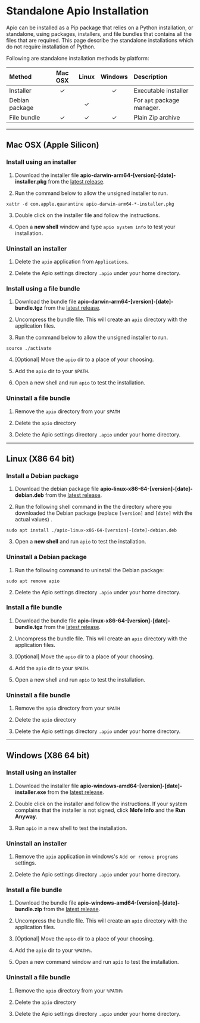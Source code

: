 
# Standalone Apio Installation

Apio can be installed as a Pip package that relies on a Python installation, or standalone, using packages, installers, and file bundles that contains all the files that are required. This page describe the standalone installations which do not require installation of Python.

Following are standalone installation methods by platform:

| Method         | Mac OSX | Linux | Windows | Description                |
| :------------- | :-----: | :---: | :-----: | :------------------------- |
| Installer      |    ✓    |       |    ✓    | Executable installer       |
| Debian package |         |   ✓   |         | For `apt` package manager. |
| File bundle    |    ✓    |   ✓   |    ✓    | Plain Zip archive          |

----

## Mac OSX (Apple Silicon)

### Install using an installer


1. Download the installer file **apio-darwin-arm64-[version]-[date]-installer.pkg** from the [latest release](https://github.com/FPGAwars/apio-dev-builds/releases).

2. Run the command below to allow the unsigned installer to run.

```
xattr -d com.apple.quarantine apio-darwin-arm64-*-installer.pkg
```

3. Double click on the installer file and follow the instructions.

4. Open a **new shell** window and type `apio system info` to test your installation.

### Uninstall an installer

1. Delete the `apio` application from `Applications`.

2. Delete the Apio settings directory `.apio` under your home directory.


### Install using a file bundle


1. Download the bundle file **apio-darwin-arm64-[version]-[date]-bundle.tgz** from the [latest release](https://github.com/FPGAwars/apio-dev-builds/releases).

2. Uncompress the bundle file. This will create an `apio` directory with the application files.

3. Run the command below to allow the unsigned installer to run.

```
source ./activate
```

4. [Optional] Move the `apio` dir to a place of your choosing.

5. Add the `apio` dir to your `$PATH`.

6. Open a new shell and run `apio` to test the installation.


### Uninstall a file bundle

1. Remove the `apio` directory from your `$PATH`

2. Delete the `apio` directory

3. Delete the Apio settings directory `.apio` under your home directory.

----

## Linux (X86 64 bit)

### Install a Debian package


1. Download the debian package file **apio-linux-x86-64-[version]-[date]-debian.deb** from the [latest release](https://github.com/FPGAwars/apio-dev-builds/releases).

2. Run the following shell command in the the directory where you downloaded the Debian package (replace `[version]` and `[date]` with the actual values) .

```
sudo apt install ./apio-linux-x86-64-[version]-[date]-debian.deb
```

3. Open a **new shell** and run `apio` to test the installation.

### Uninstall a Debian package

1. Run the following command to uninstall the Debian package:

```
sudo apt remove apio
```

2. Delete the Apio settings directory `.apio` under your home directory.



### Install a file bundle


1. Download the bundle file **apio-linux-x86-64-[version]-[date]-bundle.tgz** from the [latest release](https://github.com/FPGAwars/apio-dev-builds/releases).

2. Uncompress the bundle file. This will create an `apio` directory with the application files.

3. [Optional] Move the `apio` dir to a place of your choosing.

4. Add the `apio` dir to your `$PATH`.

5. Open a new shell and run `apio` to test the installation.


### Uninstall a file bundle

1. Remove the `apio` directory from your `$PATH`

2. Delete the `apio` directory

3. Delete the Apio settings directory `.apio` under your home directory.


-----

## Windows (X86 64 bit)

### Install using an installer


1. Download the installer file **apio-windows-amd64-[version]-[date]-installer.exe** from the [latest release](https://github.com/FPGAwars/apio-dev-builds/releases).

2. Double click on the installer and follow the instructions. If your system complains that the installer is not signed, click **Mofe Info** and the **Run Anyway**.

3. Run `apio` in a new shell to test the installation.


### Uninstall an installer


1. Remove the `apio` application in windows's `Add or remove programs` settings.

2. Delete the Apio settings directory `.apio` under your home directory.

### Install a file bundle

1. Download the bundle file **apio-windows-amd64-[version]-[date]-bundle.zip** from the [latest release](https://github.com/FPGAwars/apio-dev-builds/releases).

2. Uncompress the bundle file. This will create an `apio` directory with the application files.
  
3. [Optional] Move the `apio` dir to a place of your choosing.

4. Add the `apio` dir to your `%PATH%`.

5. Open a new command window and run `apio` to test the installation.


### Uninstall a file bundle

1. Remove the `apio` directory from your `%PATH%`

2. Delete the `apio` directory

3. Delete the Apio settings directory `.apio` under your home directory.


